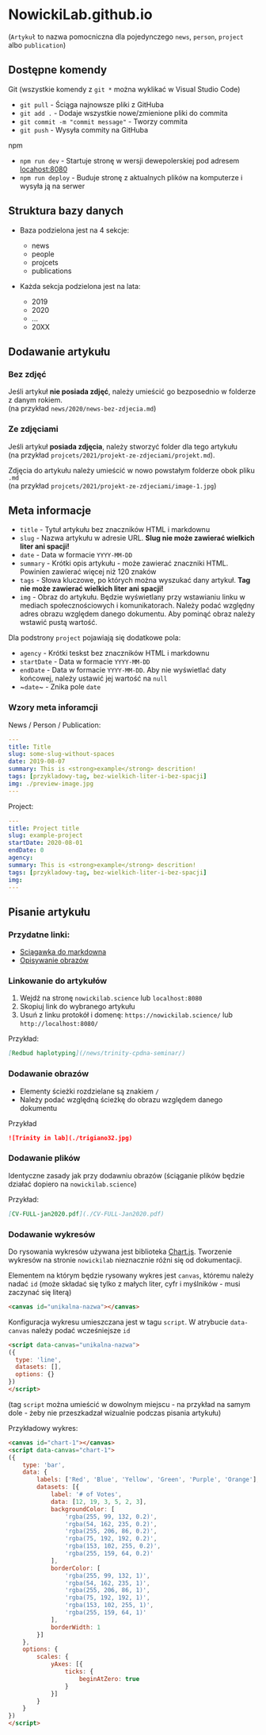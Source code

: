 # NowickiLab.github.io

(`Artykuł` to nazwa pomocniczna dla pojedynczego `news`, `person`, `project` albo `publication`)

## Dostępne komendy
Git (wszystkie komendy z `git *` można wyklikać w Visual Studio Code)

  - `git pull` - Ściąga najnowsze pliki z GitHuba
  - `git add .` - Dodaje wszystkie nowe/zmienione pliki do commita
  - `git commit -m "commit message"` - Tworzy commita
  - `git push` - Wysyła commity na GitHuba

npm
  - `npm run dev` - Startuje stronę w wersji dewepolerskiej pod adresem [locahost:8080](http://localhost:8080)
  - `npm run deploy` - Buduje stronę z aktualnych plików na komputerze i wysyła ją na serwer


## Struktura bazy danych

- Baza podzielona jest na 4 sekcje:
  - news
  - people
  - projcets
  - publications

- Każda sekcja podzielona jest na lata:
  - 2019
  - 2020
  - ...
  - 20XX


## Dodawanie artykułu

### Bez zdjęć

Jeśli artykuł **nie posiada zdjęć**, należy umieścić go bezposednio w folderze z danym rokiem.
<br>(na przykład `news/2020/news-bez-zdjecia.md`)

### Ze zdjęciami

Jeśli artykuł **posiada zdjęcia**, należy stworzyć folder dla tego artykułu
<br>(na przykład `projcets/2021/projekt-ze-zdjeciami/projekt.md`).

Zdjęcia do artykułu należy umieścić w nowo powstałym folderze obok pliku `.md`
<br>(na przykład `projcets/2021/projekt-ze-zdjeciami/image-1.jpg`)

## Meta informacje
- `title` - Tytuł artykułu bez znaczników HTML i markdownu
- `slug` - Nazwa artykułu w adresie URL. **Slug nie może zawierać wielkich liter ani spacji!**
- `date` - Data w formacie `YYYY-MM-DD`
- `summary` - Krótki opis artykułu - może zawierać znaczniki HTML. Powinien zawierać więcej niż 120 znaków
- `tags` - Słowa kluczowe, po których można wyszukać dany artykuł. **Tag nie może zawierać wielkich liter ani spacji!**
- `img` - Obraz do artykułu. Będzie wyświetlany przy wstawianiu linku w mediach społecznościowych i komunikatorach. Należy podać względny adres obrazu względem danego dokumentu. Aby pominąć obraz należy wstawić pustą wartość. 

Dla podstrony `project` pojawiają się dodatkowe pola:
- `agency` - Krótki teskst bez znaczników HTML i markdownu
- `startDate` - Data w formacie `YYYY-MM-DD`
- `endDate` -  Data w formacie `YYYY-MM-DD`. Aby nie wyświetlać daty końcowej, należy ustawić jej wartość na `null`
- ~`date`~ - Znika pole `date`

### Wzory meta inforamcji
News / Person / Publication:
```yaml
---
title: Title
slug: some-slug-without-spaces
date: 2019-08-07
summary: This is <strong>example</strong> descrition!
tags: [przykladowy-tag, bez-wielkich-liter-i-bez-spacji]
img: ./preview-image.jpg
---
```

Project:
```yaml
---
title: Project title
slug: example-project
startDate: 2020-08-01
endDate: 0
agency:
summary: This is <strong>example</strong> descrition!
tags: [przykladowy-tag, bez-wielkich-liter-i-bez-spacji]
img:
---
```

## Pisanie artykułu

### Przydatne linki:
 - [Sciągawka do markdowna](https://github.com/adam-p/markdown-here/wiki/Markdown-Cheatsheet)
 - [Opisywanie obrazów](https://moz.com/learn/seo/alt-text)
 
### Linkowanie do artykułów
1. Wejdź na stronę `nowickilab.science` lub `localhost:8080`
2. Skopiuj link do wybranego artykułu
3. Usuń z linku protokół i domenę: `https://nowickilab.science/` lub `http://localhost:8080/`

Przykład:
```md
[Redbud haplotyping](/news/trinity-cpdna-seminar/)
```

### Dodawanie obrazów
- Elementy ścieżki rozdzielane są znakiem `/`
- Należy podać względną ścieżkę do obrazu względem danego dokumentu

Przykład
```markdown
![Trinity in lab](./trigiano32.jpg)
```

### Dodawanie plików
Identyczne zasady jak przy dodawniu obrazów (ściąganie plików będzie działać dopiero na `nowickilab.science`)

Przykład:
```markdown
[CV-FULL-jan2020.pdf](./CV-FULL-Jan2020.pdf)
```

### Dodawanie wykresów
Do rysowania wykresów używana jest biblioteka [Chart.js](https://www.chartjs.org/docs/latest/). Tworzenie wykresów na stronie `nowickilab` nieznacznie różni się od dokumentacji.

Elementem na którym będzie rysowany wykres jest `canvas`, któremu należy nadać `id` (może składać się tylko z małych liter, cyfr i myślników - musi zaczynać się literą)
```html
<canvas id="unikalna-nazwa"></canvas>
```

Konfiguracja wykresu umieszczana jest w tagu `script`. W atrybucie `data-canvas` należy podać wcześniejsze `id` 
```html
<script data-canvas="unikalna-nazwa">
({
  type: 'line',
  datasets: [],
  options: {}
})
</script>
```
(tag `script` można umieścić w dowolnym miejscu - na przykład na samym dole - żeby nie przeszkadzał wizualnie podczas pisania artykułu)

Przykładowy wykres:
```html
<canvas id="chart-1"></canvas>
<script data-canvas="chart-1">
({
    type: 'bar',
    data: {
        labels: ['Red', 'Blue', 'Yellow', 'Green', 'Purple', 'Orange'],
        datasets: [{
            label: '# of Votes',
            data: [12, 19, 3, 5, 2, 3],
            backgroundColor: [
                'rgba(255, 99, 132, 0.2)',
                'rgba(54, 162, 235, 0.2)',
                'rgba(255, 206, 86, 0.2)',
                'rgba(75, 192, 192, 0.2)',
                'rgba(153, 102, 255, 0.2)',
                'rgba(255, 159, 64, 0.2)'
            ],
            borderColor: [
                'rgba(255, 99, 132, 1)',
                'rgba(54, 162, 235, 1)',
                'rgba(255, 206, 86, 1)',
                'rgba(75, 192, 192, 1)',
                'rgba(153, 102, 255, 1)',
                'rgba(255, 159, 64, 1)'
            ],
            borderWidth: 1
        }]
    },
    options: {
        scales: {
            yAxes: [{
                ticks: {
                    beginAtZero: true
                }
            }]
        }
    }
})
</script>
```